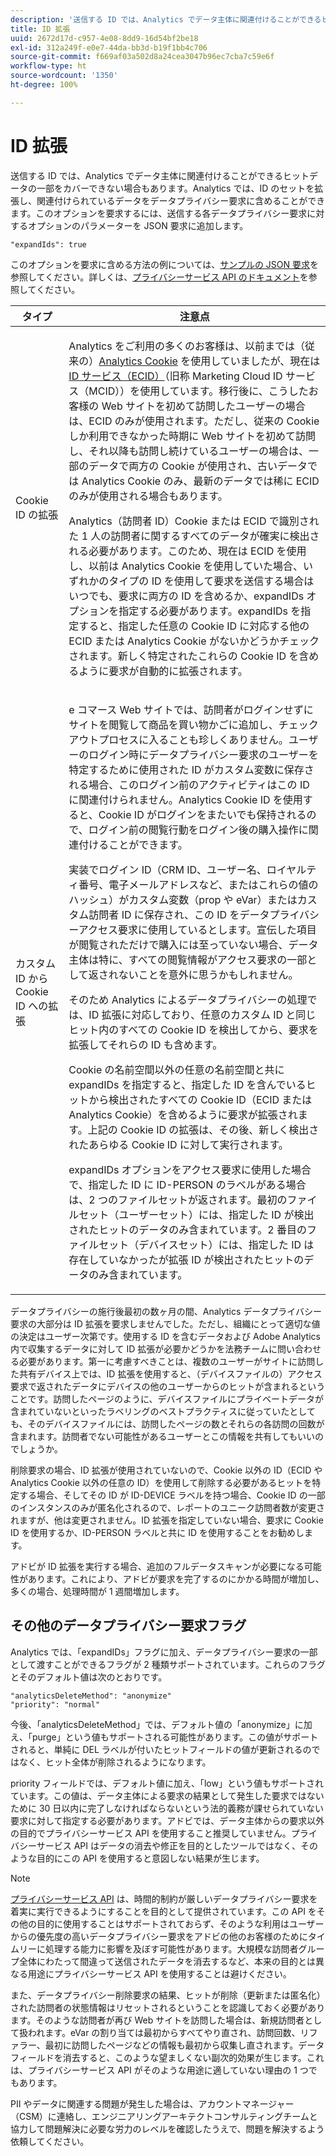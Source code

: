 ```yaml
---
description: '送信する ID では、Analytics でデータ主体に関連付けることができるヒットデータの一部をカバーできない場合もあります。Analytics では、ID のセットを拡張し、関連付けられているデータをデータプライバシー要求に含めることができます。このオプションを要求するには、送信する各データプライバシー要求に対するオプションのパラメーターを JSON 要求に追加します。 '
title: ID 拡張
uuid: 2672d17d-c957-4e08-8dd9-16d54bf2be18
exl-id: 312a249f-e0e7-44da-bb3d-b19f1bb4c706
source-git-commit: f669af03a502d8a24cea3047b96ec7cba7c59e6f
workflow-type: ht
source-wordcount: '1350'
ht-degree: 100%

---
```


# ID 拡張

送信する ID では、Analytics でデータ主体に関連付けることができるヒットデータの一部をカバーできない場合もあります。Analytics では、ID のセットを拡張し、関連付けられているデータをデータプライバシー要求に含めることができます。このオプションを要求するには、送信する各データプライバシー要求に対するオプションのパラメーターを JSON 要求に追加します。

```
"expandIds": true
```

このオプションを要求に含める方法の例については、[サンプルの JSON 要求](/help/admin/c-data-governance/gdpr-submit-access-delete.md#sample-json-request)を参照してください。詳しくは、[プライバシーサービス API のドキュメント](https://www.adobe.io/apis/experienceplatform/gdpr.html)を参照してください。

<table id="table_A10CA8DC8C1643CF84A4DF30A6740D51"> 
 <thead> 
  <tr> 
   <th colname="col1" class="entry"> タイプ </th> 
   <th colname="col2" class="entry"> 注意点 </th> 
  </tr> 
 </thead>
 <tbody> 
  <tr> 
   <td colname="col1"> <p>Cookie ID の拡張 </p> </td> 
   <td colname="col2"> <p>Analytics をご利用の多くのお客様は、以前までは（従来の）<a href="https://experienceleague.adobe.com/docs/core-services/interface/ec-cookies/cookies-privacy.html?lang=ja">Analytics Cookie</a> を使用していましたが、現在は <a href="https://experienceleague.adobe.com/docs/id-service/using/home.html?lang=ja"> ID サービス（ECID）</a>（旧称 Marketing Cloud ID サービス（MCID））を使用しています。移行後に、こうしたお客様の Web サイトを初めて訪問したユーザーの場合は、ECID のみが使用されます。ただし、従来の Cookie しか利用できなかった時期に Web サイトを初めて訪問し、それ以降も訪問し続けているユーザーの場合は、一部のデータで両方の Cookie が使用され、古いデータでは Analytics Cookie のみ、最新のデータでは稀に ECID のみが使用される場合もあります。 </p> <p>Analytics（訪問者 ID）Cookie または ECID で識別された 1 人の訪問者に関するすべてのデータが確実に検出される必要があります。このため、現在は ECID を使用し、以前は Analytics Cookie を使用していた場合、いずれかのタイプの ID を使用して要求を送信する場合はいつでも、要求に両方の ID を含めるか、expandIDs オプションを指定する必要があります。expandIDs を指定すると、指定した任意の Cookie ID に対応する他の ECID または Analytics Cookie がないかどうかチェックされます。新しく特定されたこれらの Cookie ID を含めるように要求が自動的に拡張されます。 </p> </td> 
  </tr> 
  <tr> 
   <td colname="col1"> <p>カスタム ID から Cookie ID への拡張 </p> </td> 
   <td colname="col2"> <p>e コマース Web サイトでは、訪問者がログインせずにサイトを閲覧して商品を買い物かごに追加し、チェックアウトプロセスに入ることも珍しくありません。ユーザーのログイン時にデータプライバシー要求のユーザーを特定するために使用された ID がカスタム変数に保存される場合、このログイン前のアクティビティはこの ID に関連付けられません。Analytics Cookie ID を使用すると、Cookie ID がログインをまたいでも保持されるので、ログイン前の閲覧行動をログイン後の購入操作に関連付けることができます。 </p> <p>実装でログイン ID（CRM ID、ユーザー名、ロイヤルティ番号、電子メールアドレスなど、またはこれらの値のハッシュ）がカスタム変数（prop や eVar）またはカスタム訪問者 ID に保存され、この ID をデータプライバシーアクセス要求に使用しているとします。宣伝した項目が閲覧されただけで購入には至っていない場合、データ主体は特に、すべての閲覧情報がアクセス要求の一部として返されないことを意外に思うかもしれません。 </p> <p>そのため Analytics によるデータプライバシーの処理では、ID 拡張に対応しており、任意のカスタム ID と同じヒット内のすべての Cookie ID を検出してから、要求を拡張してそれらの ID も含めます。 </p> <p>Cookie の名前空間以外の任意の名前空間と共に expandIDs を指定すると、指定した ID を含んでいるヒットから検出されたすべての Cookie ID（ECID または Analytics Cookie）を含めるように要求が拡張されます。上記の Cookie ID の拡張は、その後、新しく検出されたあらゆる Cookie ID に対して実行されます。 </p> <p>expandIDs オプションをアクセス要求に使用した場合で、指定した ID に ID-PERSON のラベルがある場合は、2 つのファイルセットが返されます。最初のファイルセット（ユーザーセット）には、指定した ID が検出されたヒットのデータのみ含まれています。2 番目のファイルセット（デバイスセット）には、指定した ID は存在していなかったが拡張 ID が検出されたヒットのデータのみ含まれています。 </p> </td> 
  </tr> 
 </tbody> 
</table>

データプライバシーの施行後最初の数ヶ月の間、Analytics データプライバシー要求の大部分は ID 拡張を要求しませんでした。ただし、組織にとって適切な値の決定はユーザー次第です。使用する ID を含むデータおよび Adobe Analytics 内で収集するデータに対して ID 拡張が必要かどうかを法務チームに問い合わせる必要があります。第一に考慮すべきことは、複数のユーザーがサイトに訪問した共有デバイス上では、ID 拡張を使用すると、（デバイスファイルの）アクセス要求で返されたデータにデバイスの他のユーザーからのヒットが含まれるということです。訪問したページのように、デバイスファイルにプライベートデータが含まれていないといったラベリングのベストプラクティスに従っていたとしても、そのデバイスファイルには、訪問したページの数とそれらの各訪問の回数が含まれます。訪問者でない可能性があるユーザーとこの情報を共有してもいいのでしょうか。

削除要求の場合、ID 拡張が使用されていないので、Cookie 以外の ID（ECID や Analytics Cookie 以外の任意の ID）を使用して削除する必要があるヒットを特定する場合、そしてその ID が ID-DEVICE ラベルを持つ場合、Cookie ID の一部のインスタンスのみが匿名化されるので、レポートのユニーク訪問者数が変更されますが、他は変更されません。ID 拡張を指定していない場合、要求に Cookie ID を使用するか、ID-PERSON ラベルと共に ID を使用することをお勧めします。

アドビが ID 拡張を実行する場合、追加のフルデータスキャンが必要になる可能性があります。これにより、アドビが要求を完了するのにかかる時間が増加し、多くの場合、処理時間が 1 週間増加します。

## その他のデータプライバシー要求フラグ

Analytics では、「expandIDs」フラグに加え、データプライバシー要求の一部として渡すことができるフラグが 2 種類サポートされています。これらのフラグとそのデフォルト値は次のとおりです。

```
"analyticsDeleteMethod": "anonymize"
"priority": "normal"
```

今後、「analyticsDeleteMethod」では、デフォルト値の「anonymize」に加え、「purge」という値もサポートされる可能性があります。この値がサポートされると、単純に DEL ラベルが付いたヒットフィールドの値が更新されるのではなく、ヒット全体が削除されるようになります。

priority フィールドでは、デフォルト値に加え、「low」という値もサポートされています。この値は、データ主体による要求の結果として発生した要求ではないために 30 日以内に完了しなければならないという法的義務が課せられていない要求に対して指定する必要があります。アドビでは、データ主体からの要求以外の目的でプライバシーサービス API を使用すること推奨していません。プライバシーサービス API はデータの消去や修正を目的としたツールではなく、そのような目的にこの API を使用すると意図しない結果が生じます。

>[!NOTE]
>
>
[プライバシーサービス API](https://www.adobe.io/apis/experienceplatform/gdpr.html) は、時間的制約が厳しいデータプライバシー要求を着実に実行できるようにすることを目的として提供されています。この API をその他の目的に使用することはサポートされておらず、そのような利用はユーザーからの優先度の高いデータプライバシー要求をアドビの他のお客様のためにタイムリーに処理する能力に影響を及ぼす可能性があります。大規模な訪問者グループ全体にわたって間違って送信されたデータを消去するなど、本来の目的とは異なる用途にプライバシーサービス API を使用することは避けください。

また、データプライバシー削除要求の結果、ヒットが削除（更新または匿名化）された訪問者の状態情報はリセットされるということを認識しておく必要があります。そのような訪問者が再び Web サイトを訪問した場合は、新規訪問者として扱われます。eVar の割り当ては最初からすべてやり直され、訪問回数、リファラー、最初に訪問したページなどの情報も最初から収集し直されます。データフィールドを消去すると、このような望ましくない副次的効果が生じます。これは、プライバシーサービス API がそのような用途に適していない理由の 1 つでもあります。

PII やデータに関連する問題が発生した場合は、アカウントマネージャー（CSM）に連絡し、エンジニアリングアーキテクトコンサルティングチームと協力して問題解決に必要な労力のレベルを確認したうえで、問題を解決するよう依頼してください。
